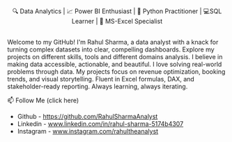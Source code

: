 <p align="center"> 🔍 Data Analytics | 📈 Power BI Enthusiast | 🐍 Python Practitioner | 💻SQL Learner | 🔢 MS-Excel Specialist  </p>
<br>
Welcome to my GitHub! I'm Rahul Sharma, a data analyst with a knack for turning complex datasets into clear, compelling dashboards.
Explore my projects on different skills, tools and different domains analysis. I believe in making data accessible, actionable, and beautiful.
I love solving real-world problems through data. My projects focus on revenue optimization, booking trends, and visual storytelling. 
Fluent in Excel formulas, DAX, and stakeholder-ready reporting. Always learning, always iterating.

📫 Follow Me (click here)
- Github - https://github.com/RahulSharmaAnalyst
- Linkedin - www.linkedin.com/in/rahul-sharma-5174b4307
- Instagram - www.instagram.com/rahultheanalyst
<!---
RahulSharmaAnalyst/RahulSharmaAnalyst is a ✨ special ✨ repository because its `README.md` (this file) appears on your GitHub profile.
You can click the Preview link to take a look at your changes.
--->
